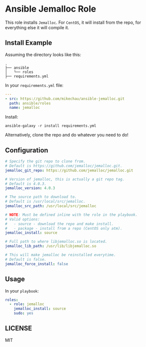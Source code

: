 # Ansible Jemalloc Role

This role installs `Jemalloc`. For `CentOS`, it will install from the repo, for everything else it will compile it.

## Install Example

Assuming the directory looks like this:

```
.
├── ansible
│   └── roles
├── requirements.yml
```
In your `requirements.yml` file:

```yaml
---
- src: https://github.com/mikechau/ansible-jemalloc.git
  path: ansible/roles
  name: jemalloc
```

Install:

```
ansible-galaxy -r install requirements.yml
```

Alternatively, clone the repo and do whatever you need to do!

## Configuration

```yaml
# Specify the git repo to clone from.
# Default is https://github.com/jemalloc/jemalloc.git.
jemalloc_git_repo: https://github.com/jemalloc/jemalloc.git

# Version of jemalloc, this is actually a git repo tag.
# Default is 4.0.3.
jemalloc_version: 4.0.3

# The source path to download to.
# Default is /usr/local/src/jemalloc.
jemalloc_src_path: /usr/local/src/jemalloc

# NOTE: Must be defined inline with the role in the playbook.
# Valid options:
#   - source - download the repo and make install.
#   - package - install from a repo (CentOS only atm).
jemalloc_install: source

# Full path to where libjemalloc.so is located.
jemalloc_lib_path: /usr/lib/libjemalloc.so

# This will make jemalloc be reinstalled everytime.
# Default is false.
jemalloc_force_install: false
```

## Usage

In your `playbook`:

```yaml
roles:
  - role: jemalloc
    jemalloc_install: source
    sudo: yes
```

## LICENSE

MIT
